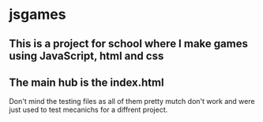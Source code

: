 # jsgames
This is a project for school where I make games using JavaScript, html and css
-----------------------------------------------------------------------------------------------------
The main hub is the index.html 
-----------------------------------------------------------------------------------------------------
Don't mind the testing files as all of them pretty mutch don't work and were just used to test mecanichs for a diffrent project.